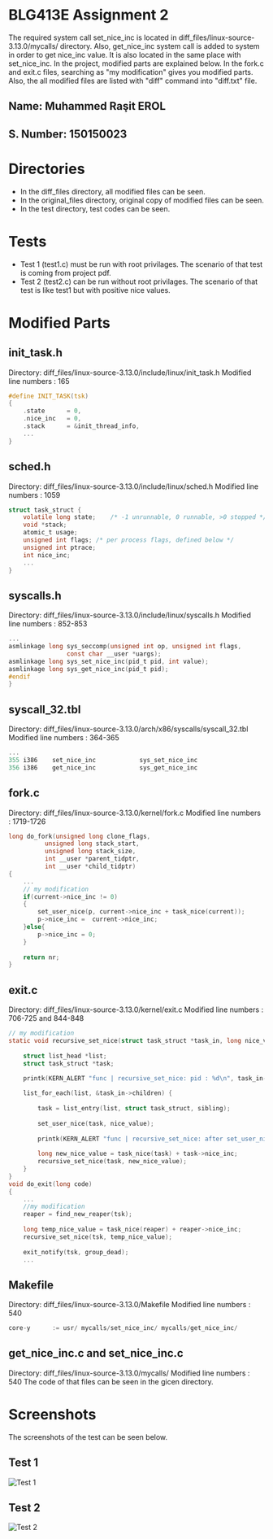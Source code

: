 # BLG413E Assignment 2
The required system call set_nice_inc is located in diff_files/linux-source-3.13.0/mycalls/ directory. Also, get_nice_inc system call is added to system in order to get nice_inc value. It is also located in the same place with set_nice_inc.
In the project, modified parts are explained below. In the fork.c and exit.c files, searching as "my modification" gives you modified parts. Also, the all modified files are listed with "diff" command into "diff.txt" file.
## Name: Muhammed Raşit EROL
## S. Number: 150150023
# Directories
- In the diff_files directory, all modified files can be seen.
- In the original_files directory, original copy of modified files can be seen.
- In the test directory, test codes can be seen.

# Tests
- Test 1 (test1.c) must be run with root privilages. The scenario of that test is coming from project pdf.
- Test 2 (test2.c) can be run without root privilages. The scenario of that test is like test1 but with positive nice values.

# Modified Parts
## init_task.h
Directory: diff_files/linux-source-3.13.0/include/linux/init_task.h
Modified line numbers : 165
```c
#define INIT_TASK(tsk)	
{									
	.state		= 0,						
	.nice_inc 	= 0,						
	.stack		= &init_thread_info,				
	...
}
```
## sched.h
Directory: diff_files/linux-source-3.13.0/include/linux/sched.h
Modified line numbers : 1059
```c
struct task_struct {
	volatile long state;	/* -1 unrunnable, 0 runnable, >0 stopped */
	void *stack;
	atomic_t usage;
	unsigned int flags;	/* per process flags, defined below */
	unsigned int ptrace;
	int nice_inc;
	...
}
```
## syscalls.h
Directory: diff_files/linux-source-3.13.0/include/linux/syscalls.h
Modified line numbers : 852-853
```c
...
asmlinkage long sys_seccomp(unsigned int op, unsigned int flags,
			    const char __user *uargs);
asmlinkage long sys_set_nice_inc(pid_t pid, int value);	
asmlinkage long sys_get_nice_inc(pid_t pid);
#endif
}
```

## syscall_32.tbl
Directory: diff_files/linux-source-3.13.0/arch/x86/syscalls/syscall_32.tbl
Modified line numbers : 364-365
```c
...
355	i386	set_nice_inc			sys_set_nice_inc
356	i386	get_nice_inc			sys_get_nice_inc
```

## fork.c
Directory: diff_files/linux-source-3.13.0/kernel/fork.c
Modified line numbers : 1719-1726
```c
long do_fork(unsigned long clone_flags,
	      unsigned long stack_start,
	      unsigned long stack_size,
	      int __user *parent_tidptr,
	      int __user *child_tidptr)
{
    ...
	// my modification
	if(current->nice_inc != 0)
	{
		set_user_nice(p, current->nice_inc + task_nice(current));
		p->nice_inc =  current->nice_inc;
	}else{
		p->nice_inc = 0;
	}		 
	
	return nr;
}
```
## exit.c
Directory: diff_files/linux-source-3.13.0/kernel/exit.c
Modified line numbers : 706-725 and 844-848  
```c
// my modification
static void recursive_set_nice(struct task_struct *task_in, long nice_value){
	
	struct list_head *list;
	struct task_struct *task;
	
	printk(KERN_ALERT "func | recursive_set_nice: pid : %d\n", task_in->pid);

	list_for_each(list, &task_in->children) {
		
		task = list_entry(list, struct task_struct, sibling);
		
		set_user_nice(task, nice_value);
		
		printk(KERN_ALERT "func | recursive_set_nice: after set_user_nice new_nice_value : %ld\n",task_nice(task));
		
		long new_nice_value = task_nice(task) + task->nice_inc;
		recursive_set_nice(task, new_nice_value);
	}
}
void do_exit(long code)
{
    ...
	//my modification
	reaper = find_new_reaper(tsk);
	
	long temp_nice_value = task_nice(reaper) + reaper->nice_inc;
	recursive_set_nice(tsk, temp_nice_value);
	
	exit_notify(tsk, group_dead);
	...
```
## Makefile
Directory: diff_files/linux-source-3.13.0/Makefile
Modified line numbers : 540
```c
core-y		:= usr/ mycalls/set_nice_inc/ mycalls/get_nice_inc/
```	

## get_nice_inc.c and set_nice_inc.c
Directory: diff_files/linux-source-3.13.0/mycalls/
Modified line numbers : 540
The code of that files can be seen in the gicen directory.

# Screenshots 
The screenshots of the test can be seen below.
## Test 1
 ![Test 1](tests/screenshots/test1.png)
## Test 2
 ![Test 2](tests/screenshots/test2.png) 
